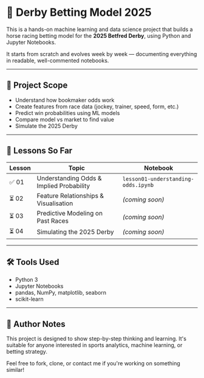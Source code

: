 # 🏇 Derby Betting Model 2025

This is a hands-on machine learning and data science project that builds a horse racing betting model for the **2025 Betfred Derby**, using Python and Jupyter Notebooks.

It starts from scratch and evolves week by week — documenting everything in readable, well-commented notebooks.

---

## 📘 Project Scope

- Understand how bookmaker odds work  
- Create features from race data (jockey, trainer, speed, form, etc.)  
- Predict win probabilities using ML models  
- Compare model vs market to find value  
- Simulate the 2025 Derby  

---

## 📁 Lessons So Far

| Lesson | Topic | Notebook |
|--------|-------|----------|
| ✅ 01 | Understanding Odds & Implied Probability | `lesson01-understanding-odds.ipynb` |
| ⏳ 02 | Feature Relationships & Visualisation | *(coming soon)* |
| ⏳ 03 | Predictive Modeling on Past Races | *(coming soon)* |
| ⏳ 04 | Simulating the 2025 Derby | *(coming soon)* |

---

## 🛠️ Tools Used

- Python 3  
- Jupyter Notebooks  
- pandas, NumPy, matplotlib, seaborn  
- scikit-learn  

---

## 🧠 Author Notes

This project is designed to show step-by-step thinking and learning. It's suitable for anyone interested in sports analytics, machine learning, or betting strategy.

Feel free to fork, clone, or contact me if you're working on something similar!
